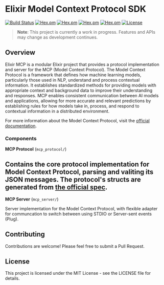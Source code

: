 # Elixir Model Context Protocol SDK

[![Build Status](https://github.com/arjan/elixir-mcp/workflows/CI/badge.svg)](https://github.com/arjan/elixir-mcp/actions)
[![Hex.pm](https://img.shields.io/hexpm/v/mcp_protocol)](https://hex.pm/packages/mcp_protocol)
[![Hex.pm](https://img.shields.io/hexpm/v/mcp_server)](https://hex.pm/packages/mcp_server)
[![Hex.pm](https://img.shields.io/hexpm/dt/mcp_protocol)](https://hex.pm/packages/mcp_protocol)
[![Hex.pm](https://img.shields.io/hexpm/dt/mcp_server)](https://hex.pm/packages/mcp_server)
[![License](https://img.shields.io/hexpm/l/mcp_protocol)](https://github.com/arjan/elixir-mcp/blob/main/LICENSE)

> **Note**: This project is currently a work in progress. Features and APIs may change as development continues.

## Overview

Elixir MCP is a modular Elixir project that provides a protocol implementation and server for the MCP (Model Context Protocol). The Model Context Protocol is a framework that defines how machine learning models, particularly those used in NLP, understand and process contextual information. It establishes standardized methods for providing models with appropriate context and background data to improve their understanding and responses. MCP enables consistent communication between AI models and applications, allowing for more accurate and relevant predictions by establishing rules for how models take in, process, and respond to contextual information in a distributed environment.

For more information about the Model Context Protocol, visit the [official documentation](https://modelcontextprotocol.io/introduction).

### Components

**MCP Protocol** (`mcp_protocol/`)

Contains the core protocol implementation for Model Context Protocol, parsing and valiting its JSON messages. The protocol's structs are generated from [the official spec](https://github.com/modelcontextprotocol/specification/blob/main/schema/2025-03-26/schema.json).
   - 

**MCP Server** (`mcp_server/`)
  
Server implementation for the Model Context Protocol, with flexible adapter for communcation to switch between using STDIO or Server-sent events (Plug).


## Contributing

Contributions are welcome! Please feel free to submit a Pull Request.

## License

This project is licensed under the MIT License - see the LICENSE file for details.
